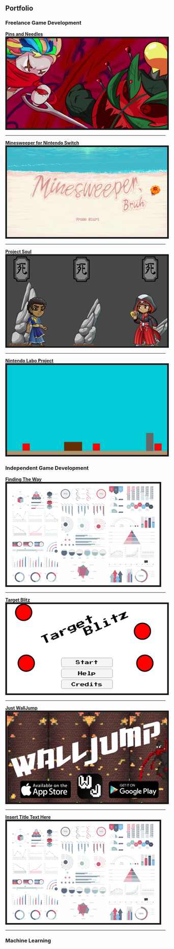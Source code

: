 ## Portfolio

### Freelance Game Development

[**Pins and Needles**](/PinsAndNeedles)
<img src="images/PinsAndNeedles/TrailerSS.jpg" border="5"/> 

---
[**Minesweeper for Nintendo Switch**](/Minesweeper)
<img src="images/MineSweeper/Screenshot_2.png" border="5"/>

---
[**Project Soul**](/UntitledRogueLike)
<img src="images/ProjectSoul/ProjectSoul.png" border="5"/>

---
[**Nintendo Labo Project**](/LaboProj)
<img src="images/NintendoLabo/Screenshot_6.png" border="5"/>

### Independent Game Development
[**Finding The Way**](/PinsAndNeedles)
<img src="images/dummy_thumbnail.jpg?raw=true" border="5"/>

---

[**Target Blitz**](/TargetBlitz)
<img src="images/TargetBlitz/Title.png" border="5"/>

---

[**Just WallJump**](/JustWallJump)
<img src="images/JustWalljump/WalljumpCard.png" border="5"/>

---

[**Insert Title Text Here**](/PinsAndNeedles)
<img src="images/dummy_thumbnail.jpg?raw=true" border="5"/>

---

### Machine Learning




